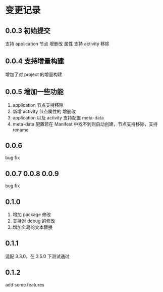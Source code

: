 # 变更记录

## 0.0.3 初始提交
支持 application 节点 增删改 属性
支持 activity 移除

## 0.0.4 支持增量构建
增加了对 project 的增量构建

## 0.0.5 增加一些功能
1. application 节点支持移除
2. 新增 activity 节点属性的 增删改
3. application 以及 activity 支持配置 meta-data
4. meta-data 配置若在 Manifest 中找不到则自动创建，节点支持移除，支持 rename

## 0.0.6
bug fix

## 0.0.7 0.0.8 0.0.9
bug fix

## 0.1.0
1. 增加 package 修改
2. 支持对 debug 的修改
3. 增加全局的文本替换

## 0.1.1
适配 3.3.0，在 3.5.0 下测试通过

## 0.1.2
add some features
